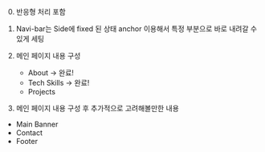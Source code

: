 0. 반응형 처리 포함

1. Navi-bar는 Side에 fixed 된 상태 anchor 이용해서 특정 부분으로 바로 내려갈 수
   있게 세팅

2. 메인 페이지 내용 구성

   - About -> 완료!
   - Tech Skills -> 완료!
   - Projects

3. 메인 페이지 내용 구성 후 추가적으로 고려해볼만한 내용

- Main Banner
- Contact
- Footer

